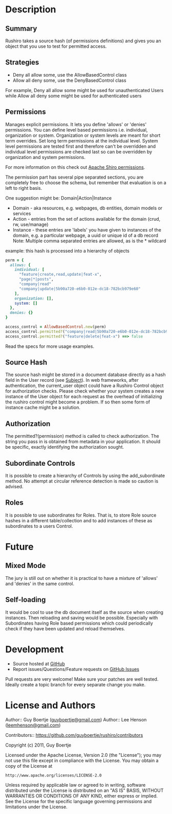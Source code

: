 # Description

## Summary

Rushiro takes a source hash (of permissions definitions) and gives you an object that
you use to test for permitted access.

## Strategies

- Deny all allow some, use the AllowBasedControl class
- Allow all deny some, use the DenyBasedControl class

For example, Deny all allow some might be used for unauthenticated Users while
Allow all deny some might be used for authenticated users

## Permissions

Manages explicit permissions. It lets you define 'allows' or 'denies' permissions.
You can define level based permissions i.e. individual, organization or 
system. Organization or system levels are meant for short term overrides.
Set long term permissions at the individual level. System level permissions are
tested first and therefore can't be overridden and individual level permissions
are checked last so can be overridden by organization and system permissions.

For more information on this check out [Apache Shiro permissions][shiro_p].

The permission part has several pipe separated sections, you are completely free
to choose the schema, but remember that evaluation is on a left to right basis.

One suggestion might be: Domain|Action|Instance
- Domain - aka resources, e.g. webpages, db entities, domain models or services
- Action - entries from the set of actions available for the domain (crud, rw, use/manage)
- Instance - these entries are 'labels' you have given to instances of the domain,
  e.g. a particular webpage, a uuid or unique id of a db record
Note: Multiple comma separated entries are allowed, as is the * wildcard

example: this hash is processed into a hierarchy of objects
``` ruby
perm = {
  allows: {
    individual: [
      "feature|create,read,update|feat-x",
      "page|*|posts",
      "company|read"
      "company|update|5b90a720-e6b0-012e-dc18-782bcb979e60"
    ],
    organization: [],
    system: []
  },
  denies: {}
}

access_control = AllowBasedControl.new(perm)
access_control.permitted?("company|read|5b90a720-e6b0-012e-dc18-782bcb979e60") ==> true
access_control.permitted?("feature|delete|feat-x") ==> false
```

Read the specs for more usage examples.

## Source Hash

The source hash might be stored in a document database directly as a hash field
in the User record (see [Subject][shiro_s]). In web frameworks, after authentication,
the current_user object could have a Rushiro Control object for authorization checks.
Please check whether your system creates a new instance of the User object for each 
request as the overhead of initializing the rushiro control might become a problem. If so
then some form of instance cache might be a solution.

## Authorization

The permitted?(permission) method is called to check authorization. The string you pass
in is obtained from metadata in your application.  It should be specific, exactly
identifying the authorization sought.

## Subordinate Controls

It is possible to create a hierarchy of Controls by using the add_subordinate method.
No attempt at circular reference detection is made so caution is advised.

## Roles

It is possible to use subordinates for Roles.  That is, to store Role source hashes in a
different table/collection and to add instances of these as subordinates to a users 
Control.

# Future

## Mixed Mode

The jury is still out on whether it is practical to have a mixture of 'allows' and 'denies'
in the same control.

## Self-loading

It would be cool to use the db document itself as the source when creating instances. Then
reloading and saving would be possible.  Especially with Subordinates having Role based
permissions which could periodically check if they have been updated and reload themselves.

# Development

* Source hosted at [GitHub][repo]
* Report issues/Questions/Feature requests on [GitHub Issues][issues]

Pull requests are very welcome! Make sure your patches are well tested.
Ideally create a topic branch for every separate change you make.

# License and Authors

Author:: Guy Boertje (<guyboertje@gmail.com>)
Author:: Lee Henson (<leemhenson@gmail.com>)

Contributors:: https://github.com/guyboertje/rushiro/contributors

Copyright (c) 2011, Guy Boertje

Licensed under the Apache License, Version 2.0 (the "License");
you may not use this file except in compliance with the License.
You may obtain a copy of the License at

    http://www.apache.org/licenses/LICENSE-2.0

Unless required by applicable law or agreed to in writing, software
distributed under the License is distributed on an "AS IS" BASIS,
WITHOUT WARRANTIES OR CONDITIONS OF ANY KIND, either express or implied.
See the License for the specific language governing permissions and
limitations under the License.

[repo]:         https://github.com/guyboertje/rushiro
[issues]:       https://github.com/guyboertje/rushiro/issues
[shiro_p]:      http://shiro.apache.org/permissions.html
[shiro_s]:      http://shiro.apache.org/subject.html
